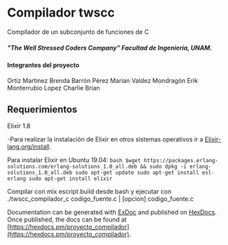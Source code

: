 # Compilador twscc

Compilador de un subconjunto de funciones de C 

##### "The Well Stressed Coders Company" Facultad de Ingeniería, UNAM.

#### Integrantes del proyecto

Ortiz Martinez Brenda
Barrón Pérez Marian
Valdez Mondragón Erik
Monterrubio Lopez Charlie Brian

## Requerimientos

Elixir 1.8

-Para realizar la instalación de Elixir en otros sistemas operativos ir a [Elixir-lang.org/install](https://elixir-lang.org/install.html).

Para instalar Elixir en Ubuntu 19.04:
	```bash
	$wget https://packages.erlang-solutions.com/erlang-solutions_1.0_all.deb && sudo dpkg -i erlang-solutions_1.0_all.deb
	sudo apt-get update
	sudo apt-get install esl-erlang
	sudo apt-get install elixir
	```

Compilar con mix escript.build desde bash y ejecutar con ./twscc_compilador_c codigo_fuente.c | [opcion] codigo_fuente.c 



Documentation can be generated with [ExDoc](https://github.com/elixir-lang/ex_doc)
and published on [HexDocs](https://hexdocs.pm). Once published, the docs can
be found at [https://hexdocs.pm/proyecto_compilador](https://hexdocs.pm/proyecto_compilador).

